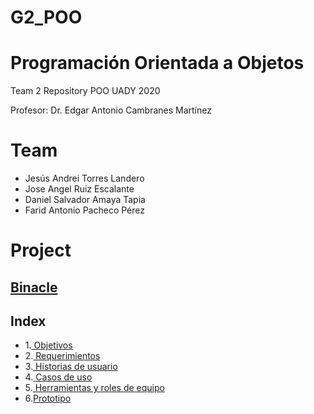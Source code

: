 # G2_POO
# Programación Orientada a Objetos

Team 2 Repository POO UADY 2020

Profesor: Dr. Edgar Antonio Cambranes Martínez

# Team
* Jesús Andrei Torres Landero
* Jose Angel Ruiz Escalante
* Daniel Salvador Amaya Tapia
* Farid Antonio Pacheco Pérez

# Project
## [Binacle](ProyectoDelEquipo/Bitacora.txt)
## Index
* 1.[ Objetivos](ProyectoDelEquipo/Objetivos.md)
* 2.[ Requerimientos](ProyectoDelEquipo/Requerimientos.md)
* 3.[ Historias de usuario](ProyectoDelEquipo/Historia_de_Usuario.md)
* 4.[ Casos de uso](ProyectoDelEquipo/Casos_de_Uso.md)
* 5.[ Herramientas y roles de equipo](ProyectoDelEquipo/Roles_de_Equipo.md)
* 6.[Prototipo](https://www.figma.com/proto/53Esj8R5f7GGK57IqEFovv/Proyecto-POO?node-id=32%3A50&scaling=scale-down-width)

